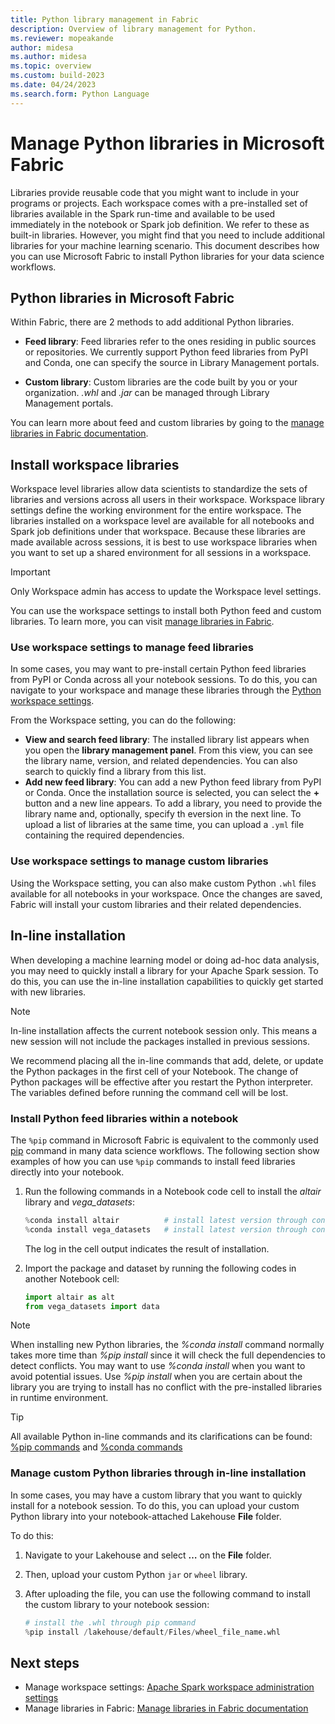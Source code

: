 ```yaml
---
title: Python library management in Fabric
description: Overview of library management for Python.
ms.reviewer: mopeakande
author: midesa
ms.author: midesa
ms.topic: overview 
ms.custom: build-2023
ms.date: 04/24/2023
ms.search.form: Python Language
---
```


# Manage Python libraries in Microsoft Fabric

Libraries provide reusable code that you might want to include in your programs or projects. Each workspace comes with a pre-installed set of libraries available in the Spark run-time and available to be used immediately in the notebook or Spark job definition. We refer to these as built-in libraries. However, you might find that you need to include additional libraries for your machine learning scenario. This document describes how you can use Microsoft Fabric to install Python libraries for your data science workflows.

## Python libraries in Microsoft Fabric

Within Fabric, there are 2 methods to add additional Python libraries.

- **Feed library**: Feed libraries refer to the ones residing in public sources or repositories. We currently support Python feed libraries from PyPI and Conda, one can specify the source in Library Management portals.

- **Custom library**: Custom libraries are the code built by you or your organization. *.whl* and *.jar* can be managed through Library Management portals.

You can learn more about feed and custom libraries by going to the [manage libraries in Fabric documentation](../../data-engineering/library-management.md).

## Install workspace libraries

Workspace level libraries allow data scientists to standardize the sets of libraries and versions across all users in their workspace. Workspace library settings define the working environment for the entire workspace. The libraries installed on a workspace level are available for all notebooks and Spark job definitions under that workspace. Because these libraries are made available across sessions, it is best to use workspace libraries when you want to set up a shared environment for all sessions in a workspace.

   > [!IMPORTANT]
   > Only Workspace admin has access to update the Workspace level settings.

You can use the workspace settings to install both Python feed and custom libraries. To learn more, you can visit [manage libraries in Fabric](../../data-engineering/library-management.md).

### Use workspace settings to manage feed libraries

In some cases, you may want to pre-install certain Python feed libraries from PyPI or Conda across all your notebook sessions. To do this, you can navigate to your workspace and manage these libraries through the [Python workspace settings](../../data-engineering/library-management.md#library-management-in-workspace-setting).

From the Workspace setting, you can do the following:

- **View and search feed library**: The installed library list appears when you open the **library management panel**. From this view, you can see the library name, version, and related dependencies. You can also search to quickly find a library from this list.
- **Add new feed library**: You can add a new Python feed library from PyPI or Conda. Once the installation source is selected, you can select the **+** button and a new line appears. To add a library, you need to provide the library name and, optionally, specify th eversion in the next line. To upload a list of libraries at the same time, you can upload a ```.yml``` file containing the required dependencies.

### Use workspace settings to manage custom libraries

Using the Workspace setting, you can also make custom Python ```.whl``` files available for all notebooks in your workspace. Once the changes are saved, Fabric will install your custom libraries and their related dependencies.  

## In-line installation

When developing a machine learning model or doing ad-hoc data analysis, you may need to quickly install a library for your Apache Spark session. To do this, you can use the in-line installation capabilities to quickly get started with new libraries.  

   > [!NOTE]
   > In-line installation affects the current notebook session only. This means a new session will not include the packages installed in previous sessions.
   >
   > We recommend placing all the in-line commands that add, delete, or update the Python packages in the first cell of your Notebook. The change of Python packages will be effective after you restart the Python interpreter. The variables defined before running the command cell will be lost.

### Install Python feed libraries within a notebook

The ```%pip``` command in Microsoft Fabric is equivalent to the commonly used [pip](https://pip.pypa.io/en/stable/user_guide/) command in many data science workflows. The following section show examples of how you can use ```%pip``` commands to install feed libraries directly into your notebook.

1. Run the following commands in a Notebook code cell to install the *altair* library and *vega_datasets*:

   ```python
   %conda install altair          # install latest version through conda command
   %conda install vega_datasets   # install latest version through conda command
   ```

   The log in the cell output indicates the result of installation.

1. Import the package and dataset by running the following codes in another Notebook cell:

   ```python
   import altair as alt
   from vega_datasets import data
   ```

> [!NOTE]
> When installing new Python libraries, the *%conda install* command normally takes more time than *%pip install* since it will check the full dependencies to detect conflicts. You may want to use *%conda install* when you want to avoid potential issues. Use *%pip install* when you are certain about the library you are trying to install has no conflict with the pre-installed libraries in runtime environment.

> [!TIP]
> All available Python in-line commands and its clarifications can be found: [%pip commands](https://pip.pypa.io/en/stable/cli/) and [%conda commands](https://docs.conda.io/projects/conda/en/latest/commands.html)

### Manage custom Python libraries through in-line installation

In some cases, you may have a custom library that you want to quickly install for a notebook session. To do this, you can upload your custom Python library into your notebook-attached Lakehouse **File** folder.

To do this:

1. Navigate to your Lakehouse and select **…** on the **File** folder.
1. Then, upload your custom Python ```jar``` or ```wheel``` library.
1. After uploading the file, you can use the following command to install the custom library to your notebook session:

    ```python
    # install the .whl through pip command
    %pip install /lakehouse/default/Files/wheel_file_name.whl             
    ```

## Next steps

- Manage workspace settings: [Apache Spark workspace administration settings](../../data-engineering/workspace-admin-settings.md)
- Manage libraries in Fabric: [Manage libraries in Fabric documentation](../../data-engineering/library-management.md)

